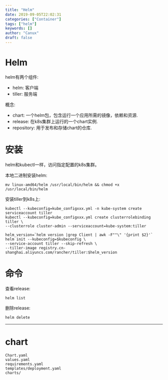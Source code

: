 ```yaml
---
title: "Helm"
date: 2019-09-05T22:02:31
categories: ["Container"]
tags: ["helm"]
keywords: []
author: "Canux"
draft: false
---
```


# Helm

helm有两个组件:

* helm: 客户端
* tiller: 服务端

概念:

* chart: 一个helm包，包含运行一个应用所需的镜像，依赖和资源.
* release: 在k8s集群上运行的一个chart实例.
* repository: 用于发布和存储chart的仓库.

# 安装

helm和kubectl一样，访问指定配置的k8s集群。

本地二进制安装helm:

    mv linux-amd64/helm /usr/local/bin/helm && chmod +x /usr/local/bin/helm

安装tiller到k8s上:

    kubectl --kubeconfig=kube_configxxx.yml -n kube-system create serviceaccount tiller
    kubectl --kubeconfig=kube_configxxx.yml create clusterrolebinding tiller \
    --clusterrole cluster-admin --serviceaccount=kube-system:tiller

    helm_version=`helm version |grep Client | awk -F""\" '{print $2}'`
    helm init --kubeconfig=$kubeconfig \
    --service-account tiller --skip-refresh \
    --tiller-image registry.cn-shanghai.aliyuncs.com/rancher/tiller:$helm_version

# 命令

查看release:

    helm list

删除release:

    helm delete 

***

# chart

    Chart.yaml
    values.yaml
    requirements.yaml
    templates/deployment.yaml
    charts/